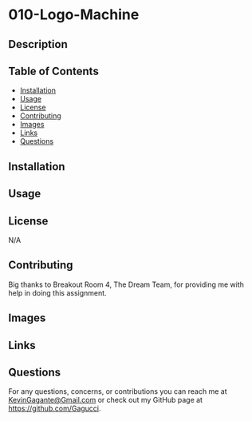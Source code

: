 # 010-Logo-Machine

## Description

## Table of Contents

- [Installation](#installation)
- [Usage](#usage)
- [License](#license)
- [Contributing](#contributing)
- [Images](#images)
- [Links](#links)
- [Questions](#questions)

## Installation

## Usage

## License

N/A

## Contributing

Big thanks to Breakout Room 4, The Dream Team, for providing me with help in doing this assignment.

## Images

## Links

## Questions

For any questions, concerns, or contributions you can reach me at
KevinGagante@Gmail.com or check out my GitHub page at https://github.com/Gagucci.
